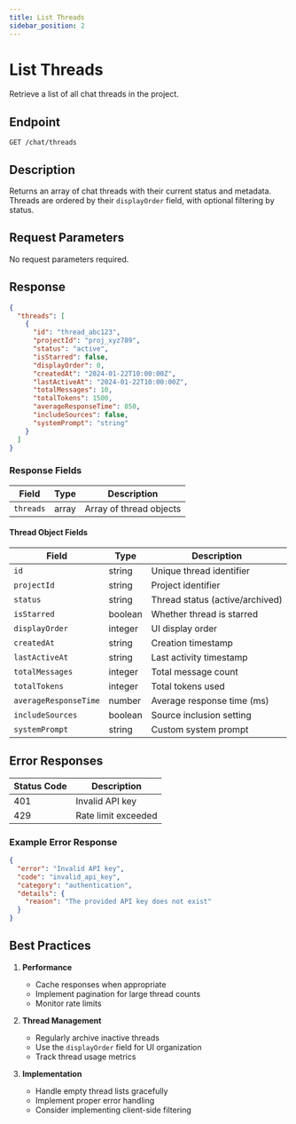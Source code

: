 ```yaml
---
title: List Threads
sidebar_position: 2
---
```


# List Threads

Retrieve a list of all chat threads in the project.

## Endpoint

```http
GET /chat/threads
```

## Description

Returns an array of chat threads with their current status and metadata. Threads are ordered by their `displayOrder` field, with optional filtering by status.

## Request Parameters

No request parameters required.

## Response

```json
{
  "threads": [
    {
      "id": "thread_abc123",
      "projectId": "proj_xyz789",
      "status": "active",
      "isStarred": false,
      "displayOrder": 0,
      "createdAt": "2024-01-22T10:00:00Z",
      "lastActiveAt": "2024-01-22T10:00:00Z",
      "totalMessages": 10,
      "totalTokens": 1500,
      "averageResponseTime": 850,
      "includeSources": false,
      "systemPrompt": "string"
    }
  ]
}
```

### Response Fields

| Field | Type | Description |
|-------|------|-------------|
| `threads` | array | Array of thread objects |

#### Thread Object Fields

| Field | Type | Description |
|-------|------|-------------|
| `id` | string | Unique thread identifier |
| `projectId` | string | Project identifier |
| `status` | string | Thread status (active/archived) |
| `isStarred` | boolean | Whether thread is starred |
| `displayOrder` | integer | UI display order |
| `createdAt` | string | Creation timestamp |
| `lastActiveAt` | string | Last activity timestamp |
| `totalMessages` | integer | Total message count |
| `totalTokens` | integer | Total tokens used |
| `averageResponseTime` | number | Average response time (ms) |
| `includeSources` | boolean | Source inclusion setting |
| `systemPrompt` | string | Custom system prompt |

## Error Responses

| Status Code | Description |
|-------------|-------------|
| 401 | Invalid API key |
| 429 | Rate limit exceeded |

### Example Error Response

```json
{
  "error": "Invalid API key",
  "code": "invalid_api_key",
  "category": "authentication",
  "details": {
    "reason": "The provided API key does not exist"
  }
}
```

## Best Practices

1. **Performance**
   - Cache responses when appropriate
   - Implement pagination for large thread counts
   - Monitor rate limits

2. **Thread Management**
   - Regularly archive inactive threads
   - Use the `displayOrder` field for UI organization
   - Track thread usage metrics

3. **Implementation**
   - Handle empty thread lists gracefully
   - Implement proper error handling
   - Consider implementing client-side filtering